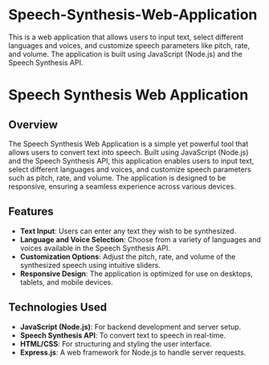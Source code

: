 # Speech-Synthesis-Web-Application
This is a web application that allows users to input text, select different languages and voices, and customize speech parameters like pitch, rate, and volume. The application is built using JavaScript (Node.js) and the Speech Synthesis API.


# Speech Synthesis Web Application

## Overview

The Speech Synthesis Web Application is a simple yet powerful tool that allows users to convert text into speech. Built using JavaScript (Node.js) and the Speech Synthesis API, this application enables users to input text, select different languages and voices, and customize speech parameters such as pitch, rate, and volume. The application is designed to be responsive, ensuring a seamless experience across various devices.

## Features

- **Text Input**: Users can enter any text they wish to be synthesized.
- **Language and Voice Selection**: Choose from a variety of languages and voices available in the Speech Synthesis API.
- **Customization Options**: Adjust the pitch, rate, and volume of the synthesized speech using intuitive sliders.
- **Responsive Design**: The application is optimized for use on desktops, tablets, and mobile devices.

## Technologies Used

- **JavaScript (Node.js)**: For backend development and server setup.
- **Speech Synthesis API**: To convert text to speech in real-time.
- **HTML/CSS**: For structuring and styling the user interface.
- **Express.js**: A web framework for Node.js to handle server requests.
